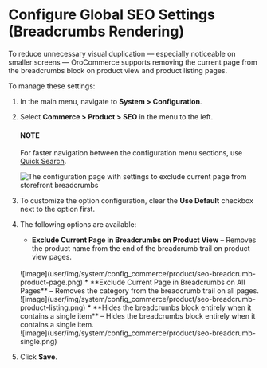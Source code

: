 <a id="sys-commerce-product-seo"></a>

# Configure Global SEO Settings (Breadcrumbs Rendering)

To reduce unnecessary visual duplication — especially noticeable on smaller screens — OroCommerce supports removing the current page from the breadcrumbs block on product view and product listing pages.

To manage these settings:

1. In the main menu, navigate to **System > Configuration**.
2. Select **Commerce > Product > SEO** in the menu to the left.

   #### NOTE
   For faster navigation between the configuration menu sections, use [Quick Search](../../quick-search.md#user-guide-system-configuration-quick-search).

   ![The configuration page with settings to exclude current page from storefront breadcrumbs](user/img/system/config_commerce/product/seo-global.png)
3. To customize the option configuration, clear the **Use Default** checkbox next to the option first.
4. The following options are available:
   * **Exclude Current Page in Breadcrumbs on Product View** – Removes the product name from the end of the breadcrumb trail on product view pages.

   <br/>
   ![image](user/img/system/config_commerce/product/seo-breadcrumb-product-page.png)
   * **Exclude Current Page in Breadcrumbs on All Pages** – Removes the category from the breadcrumb trail on all pages.

   <br/>
   ![image](user/img/system/config_commerce/product/seo-breadcrumb-product-listing.png)
   * **Hides the breadcrumbs block entirely when it contains a single item** – Hides the breadcrumbs block entirely when it contains a single item.

   <br/>
   ![image](user/img/system/config_commerce/product/seo-breadcrumb-single.png)
5. Click **Save**.
